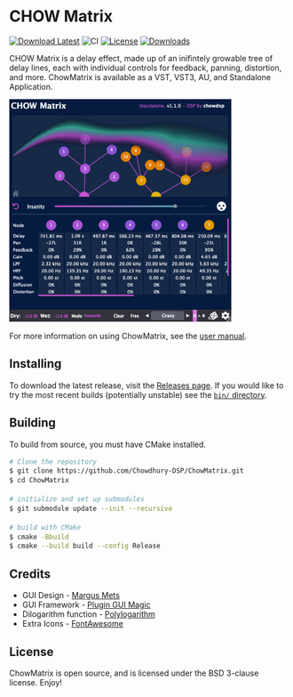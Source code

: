 # CHOW Matrix

[![Download Latest](https://img.shields.io/badge/download-latest-blue.svg)](https://github.com/Chowdhury-DSP/ChowMatrix/releases/latest)
![CI](https://github.com/Chowdhury-DSP/ChowMatrix/workflows/CI/badge.svg)
[![License](https://img.shields.io/badge/License-BSD-blue.svg)](https://opensource.org/licenses/BSD-3-Clause)
[![Downloads](https://img.shields.io/github/downloads/Chowdhury-DSP/ChowMatrix/total)](https://somsubhra.com/github-release-stats/?username=Chowdhury-DSP&repository=ChowMatrix&page=1&per_page=30)

CHOW Matrix is a delay effect, made up of an inifintely growable
tree of delay lines, each with individual controls for feedback,
panning, distortion, and more. ChowMatrix is available as a VST,
VST3, AU, and Standalone Application.

<img src="./manual/screenshots/full_gui.png" alt="Pic" height="400">

For more information on using ChowMatrix, see the [user manual](https://ccrma.stanford.edu/~jatin/chowdsp/Products/ChowMatrixManual.pdf).


## Installing

To download the latest release, visit the
[Releases page](https://github.com/Chowdhury-DSP/ChowMatrix/releases/latest).
If you would like to try the most recent builds (potentially
unstable) see the [`bin/` directory](https://github.com/Chowdhury-DSP/ChowMatrix/tree/main/bin).


## Building

To build from source, you must have CMake installed.

```bash
# Clone the repository
$ git clone https://github.com/Chowdhury-DSP/ChowMatrix.git
$ cd ChowMatrix

# initialize and set up submodules
$ git submodule update --init --recursive

# build with CMake
$ cmake -Bbuild
$ cmake --build build --config Release
```


## Credits

- GUI Design - [Margus Mets](mailto:hello@mmcreative.eu)
- GUI Framework - [Plugin GUI Magic](https://github.com/ffAudio/PluginGUIMagic)
- Dilogarithm function - [Polylogarithm](https://github.com/Expander/polylogarithm)
- Extra Icons - [FontAwesome](https://fontawesome.com/)


## License

ChowMatrix is open source, and is licensed under the BSD 3-clause license.
Enjoy!
